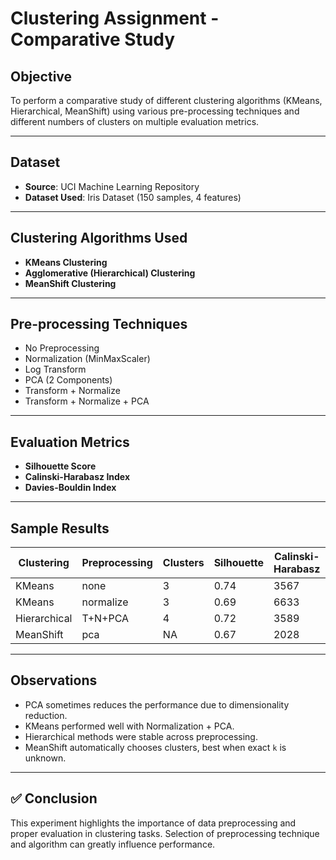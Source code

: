 # Clustering Assignment - Comparative Study

## Objective
To perform a comparative study of different clustering algorithms (KMeans, Hierarchical, MeanShift) using various pre-processing techniques and different numbers of clusters on multiple evaluation metrics.

---

## Dataset
- **Source**: UCI Machine Learning Repository
- **Dataset Used**: Iris Dataset (150 samples, 4 features)

---

## Clustering Algorithms Used
- **KMeans Clustering**
- **Agglomerative (Hierarchical) Clustering**
- **MeanShift Clustering**

---

## Pre-processing Techniques
- No Preprocessing
- Normalization (MinMaxScaler)
- Log Transform
- PCA (2 Components)
- Transform + Normalize
- Transform + Normalize + PCA

---

## Evaluation Metrics
- **Silhouette Score**
- **Calinski-Harabasz Index**
- **Davies-Bouldin Index**

---

## Sample Results

| Clustering | Preprocessing     | Clusters | Silhouette | Calinski-Harabasz | Davies-Bouldin |
|------------|-------------------|----------|------------|-------------------|----------------|
| KMeans     | none              | 3        | 0.74       | 3567              | 0.34           |
| KMeans     | normalize         | 3        | 0.69       | 6633              | 0.46           |
| Hierarchical | T+N+PCA         | 4        | 0.72       | 3589              | 0.57           |
| MeanShift  | pca               | NA       | 0.67       | 2028              | 0.60           |

---

## Observations
- PCA sometimes reduces the performance due to dimensionality reduction.
- KMeans performed well with Normalization + PCA.
- Hierarchical methods were stable across preprocessing.
- MeanShift automatically chooses clusters, best when exact `k` is unknown.

---

## ✅ Conclusion
This experiment highlights the importance of data preprocessing and proper evaluation in clustering tasks. Selection of preprocessing technique and algorithm can greatly influence performance.

